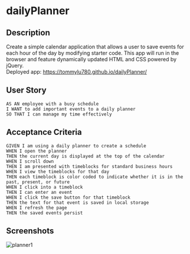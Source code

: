 # dailyPlanner
## Description
Create a simple calendar application that allows a user to save events for each hour of the day by modifying starter code. This app will run in the browser and feature dynamically updated HTML and CSS powered by jQuery.<br>
Deployed app: https://tommylu780.github.io/dailyPlanner/
## User Story
```
AS AN employee with a busy schedule
I WANT to add important events to a daily planner
SO THAT I can manage my time effectively
```
## Acceptance Criteria
```
GIVEN I am using a daily planner to create a schedule
WHEN I open the planner
THEN the current day is displayed at the top of the calendar
WHEN I scroll down
THEN I am presented with timeblocks for standard business hours
WHEN I view the timeblocks for that day
THEN each timeblock is color coded to indicate whether it is in the past, present, or future
WHEN I click into a timeblock
THEN I can enter an event
WHEN I click the save button for that timeblock
THEN the text for that event is saved in local storage
WHEN I refresh the page
THEN the saved events persist
```
## Screenshots
![planner1](https://user-images.githubusercontent.com/53459495/112815133-b8e97300-90cb-11eb-8e52-424a19bb5116.PNG)
